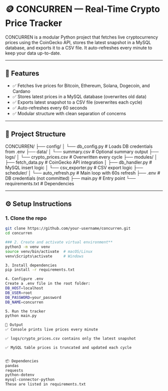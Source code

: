 # 🪙 CONCURREN — Real-Time Crypto Price Tracker

CONCURREN is a modular Python project that fetches live cryptocurrency prices using the CoinGecko API, stores the latest snapshot in a MySQL database, and exports it to a CSV file. It auto-refreshes every minute to keep your data up-to-date.

---

## 🚀 Features

- ✅ Fetches live prices for Bitcoin, Ethereum, Solana, Dogecoin, and Cardano
- ✅ Stores latest prices in a MySQL database (overwrites old data)
- ✅ Exports latest snapshot to a CSV file (overwrites each cycle)
- ✅ Auto-refreshes every 60 seconds
- ✅ Modular structure with clean separation of concerns

---

## 🧠 Project Structure

CONCURREN/ 
├── config/ 
│ └── db_config.py # Loads DB credentials from .env 
├── data/ 
│ └── summary.csv # Optional summary output 
├── logs/ 
│ └── crypto_prices.csv # Overwritten every cycle 
├── modules/ 
│ ├── fetch_data.py # CoinGecko API integration 
│ ├── db_handler.py # MySQL insert logic 
│ └── csv_exporter.py # CSV export logic
├── scheduler/ 
│ └── auto_refresh.py # Main loop with 60s refresh 
├── .env # DB credentials (not committed) 
├── main.py # Entry point 
└── requirements.txt # Dependencies

---

## ⚙️ Setup Instructions

### 1. Clone the repo

```bash
git clone https://github.com/your-username/concurren.git
cd concurren

### 2. Create and activate virtual environment**
python3 -m venv venv
source venv/bin/activate  # macOS/Linux
venv\Scripts\activate     # Windows

3. Install dependencies
pip install -r requirements.txt

4. Configure .env
Create a .env file in the root folder:
DB_HOST=localhost
DB_USER=root
DB_PASSWORD=your_password
DB_NAME=concurren

5. Run the tracker
python main.py

🧪 Output
✅ Console prints live prices every minute

✅ logs/crypto_prices.csv contains only the latest snapshot

✅ MySQL table prices is truncated and updated each cycle


📦 Dependencies
pandas
requests
python-dotenv
mysql-connector-python
These are listed in requirements.txt



